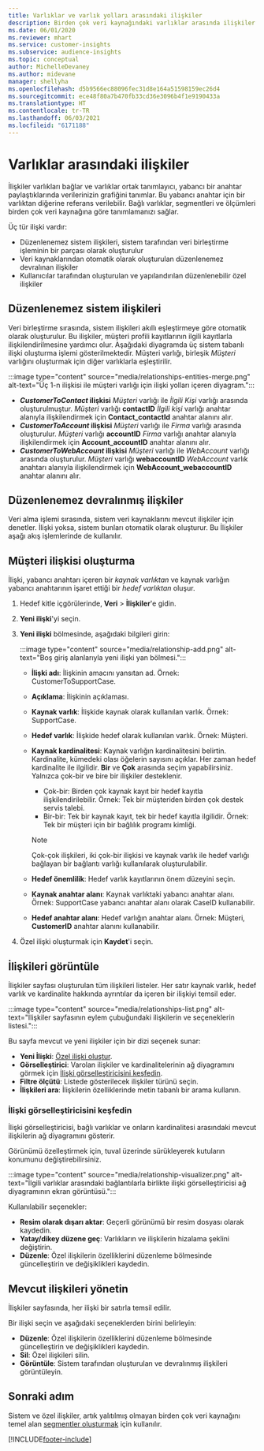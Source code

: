 ```yaml
---
title: Varlıklar ve varlık yolları arasındaki ilişkiler
description: Birden çok veri kaynağındaki varlıklar arasında ilişkiler oluşturun ve bunları yönetin.
ms.date: 06/01/2020
ms.reviewer: mhart
ms.service: customer-insights
ms.subservice: audience-insights
ms.topic: conceptual
author: MichelleDevaney
ms.author: midevane
manager: shellyha
ms.openlocfilehash: d5b9566ec88096fec31d8e164a51598159ec26d4
ms.sourcegitcommit: ece48f80a7b470fb33cd36e3096b4f1e9190433a
ms.translationtype: HT
ms.contentlocale: tr-TR
ms.lasthandoff: 06/03/2021
ms.locfileid: "6171188"
---
```

# <a name="relationships-between-entities"></a>Varlıklar arasındaki ilişkiler

İlişkiler varlıkları bağlar ve varlıklar ortak tanımlayıcı, yabancı bir anahtar paylaştıklarında verilerinizin grafiğini tanımlar. Bu yabancı anahtar için bir varlıktan diğerine referans verilebilir. Bağlı varlıklar, segmentleri ve ölçümleri birden çok veri kaynağına göre tanımlamanızı sağlar.

Üç tür ilişki vardır: 
- Düzenlenemez sistem ilişkileri, sistem tarafından veri birleştirme işleminin bir parçası olarak oluşturulur
- Veri kaynaklarından otomatik olarak oluşturulan düzenlenemez devralınan ilişkiler 
- Kullanıcılar tarafından oluşturulan ve yapılandırılan düzenlenebilir özel ilişkiler

## <a name="non-editable-system-relationships"></a>Düzenlenemez sistem ilişkileri

Veri birleştirme sırasında, sistem ilişkileri akıllı eşleştirmeye göre otomatik olarak oluşturulur. Bu ilişkiler, müşteri profili kayıtlarının ilgili kayıtlarla ilişkilendirilmesine yardımcı olur. Aşağıdaki diyagramda üç sistem tabanlı ilişki oluşturma işlemi gösterilmektedir. Müşteri varlığı, birleşik *Müşteri* varlığını oluşturmak için diğer varlıklarla eşleştirilir.

:::image type="content" source="media/relationships-entities-merge.png" alt-text="Üç 1-n ilişkisi ile müşteri varlığı için ilişki yolları içeren diyagram.":::

- ***CustomerToContact* ilişkisi** *Müşteri* varlığı ile *İlgili Kişi* varlığı arasında oluşturulmuştur. *Müşteri* varlığı **contactID** *İlgili kişi* varlığı anahtar alanıyla ilişkilendirmek için **Contact_contactId** anahtar alanını alır.
- ***CustomerToAccount* ilişkisi** *Müşteri* varlığı ile *Firma* varlığı arasında oluşturulur. *Müşteri* varlığı **accountID** *Firma* varlığı anahtar alanıyla ilişkilendirmek için **Account_accountID** anahtar alanını alır.
- ***CustomerToWebAccount* ilişkisi** *Müşteri* varlığı ile *WebAccount* varlığı arasında oluşturulur. *Müşteri* varlığı **webaccountID** *WebAccount* varlık anahtarı alanıyla ilişkilendirmek için **WebAccount_webaccountID** anahtar alanını alır.

## <a name="non-editable-inherited-relationships"></a>Düzenlenemez devralınmış ilişkiler

Veri alma işlemi sırasında, sistem veri kaynaklarını mevcut ilişkiler için denetler. İlişki yoksa, sistem bunları otomatik olarak oluşturur. Bu İlişkiler aşağı akış işlemlerinde de kullanılır.

## <a name="create-a-custom-relationship"></a>Müşteri ilişkisi oluşturma

İlişki, yabancı anahtarı içeren bir *kaynak varlıktan* ve kaynak varlığın yabancı anahtarının işaret ettiği bir *hedef varlıktan* oluşur. 

1. Hedef kitle içgörülerinde, **Veri** > **İlişkiler**'e gidin.

2. **Yeni ilişki**'yi seçin.

3. **Yeni ilişki** bölmesinde, aşağıdaki bilgileri girin:

   :::image type="content" source="media/relationship-add.png" alt-text="Boş giriş alanlarıyla yeni ilişki yan bölmesi.":::

   - **İlişki adı**: İlişkinin amacını yansıtan ad. Örnek: CustomerToSupportCase.
   - **Açıklama**: İlişkinin açıklaması.
   - **Kaynak varlık**: İlişkide kaynak olarak kullanılan varlık. Örnek: SupportCase.
   - **Hedef varlık**: İlişkide hedef olarak kullanılan varlık. Örnek: Müşteri.
   - **Kaynak kardinalitesi**: Kaynak varlığın kardinalitesini belirtin. Kardinalite, kümedeki olası öğelerin sayısını açıklar. Her zaman hedef kardinalite ile ilgilidir. **Bir** ve **Çok** arasında seçim yapabilirsiniz. Yalnızca çok-bir ve bire bir ilişkiler desteklenir.  
     - Çok-bir: Birden çok kaynak kayıt bir hedef kayıtla ilişkilendirilebilir. Örnek: Tek bir müşteriden birden çok destek servis talebi.
     - Bir-bir: Tek bir kaynak kayıt, tek bir hedef kayıtla ilgilidir. Örnek: Tek bir müşteri için bir bağlılık programı kimliği.

     > [!NOTE]
     > Çok-çok ilişkileri, iki çok-bir ilişkisi ve kaynak varlık ile hedef varlığı bağlayan bir bağlantı varlığı kullanılarak oluşturulabilir.

   - **Hedef önemlilik**: Hedef varlık kayıtlarının önem düzeyini seçin. 
   - **Kaynak anahtar alanı**: Kaynak varlıktaki yabancı anahtar alanı. Örnek: SupportCase yabancı anahtar alanı olarak CaseID kullanabilir.
   - **Hedef anahtar alanı**: Hedef varlığın anahtar alanı. Örnek: Müşteri, **CustomerID** anahtar alanını kullanabilir.

4. Özel ilişki oluşturmak için **Kaydet**'i seçin.

## <a name="view-relationships"></a>İlişkileri görüntüle

İlişkiler sayfası oluşturulan tüm ilişkileri listeler. Her satır kaynak varlık, hedef varlık ve kardinalite hakkında ayrıntılar da içeren bir ilişkiyi temsil eder. 

:::image type="content" source="media/relationships-list.png" alt-text="İlişkiler sayfasının eylem çubuğundaki ilişkilerin ve seçeneklerin listesi.":::

Bu sayfa mevcut ve yeni ilişkiler için bir dizi seçenek sunar: 
- **Yeni İlişki**: [Özel ilişki oluştur](#create-a-custom-relationship).
- **Görselleştirici**: Varolan ilişkiler ve kardinalitelerinin ağ diyagramını görmek için [İlişki görselleştiricisini keşfedin](#explore-the-relationship-visualizer).
- **Filtre ölçütü**: Listede gösterilecek ilişkiler türünü seçin.
- **İlişkileri ara**: İlişkilerin özelliklerinde metin tabanlı bir arama kullanın.

### <a name="explore-the-relationship-visualizer"></a>İlişki görselleştiricisini keşfedin

İlişki görselleştiricisi, bağlı varlıklar ve onların kardinalitesi arasındaki mevcut ilişkilerin ağ diyagramını gösterir.

Görünümü özelleştirmek için, tuval üzerinde sürükleyerek kutuların konumunu değiştirebilirsiniz.

:::image type="content" source="media/relationship-visualizer.png" alt-text="İlgili varlıklar arasındaki bağlantılarla birlikte ilişki görselleştiricisi ağ diyagramının ekran görüntüsü.":::

Kullanılabilir seçenekler: 
- **Resim olarak dışarı aktar**: Geçerli görünümü bir resim dosyası olarak kaydedin.
- **Yatay/dikey düzene geç**: Varlıkların ve ilişkilerin hizalama şeklini değiştirin.
- **Düzenle**: Özel ilişkilerin özelliklerini düzenleme bölmesinde güncelleştirin ve değişiklikleri kaydedin.

## <a name="manage-existing-relationships"></a>Mevcut ilişkileri yönetin 

İlişkiler sayfasında, her ilişki bir satırla temsil edilir. 

Bir ilişki seçin ve aşağıdaki seçeneklerden birini belirleyin: 
 
- **Düzenle**: Özel ilişkilerin özelliklerini düzenleme bölmesinde güncelleştirin ve değişiklikleri kaydedin.
- **Sil**: Özel ilişkileri silin.
- **Görüntüle**: Sistem tarafından oluşturulan ve devralınmış ilişkileri görüntüleyin. 

## <a name="next-step"></a>Sonraki adım

Sistem ve özel ilişkiler, artık yalıtılmış olmayan birden çok veri kaynağını temel alan [segmentler oluşturmak](segments.md) için kullanılır.

[!INCLUDE[footer-include](../includes/footer-banner.md)]
